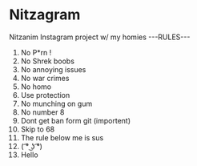# Nitzagram
Nitzanim Instagram project w/ my homies
---RULES---
1. No P*rn !
2. No Shrek boobs
3. No annoying issues
4. No war crimes
5. No homo
6. Use protection
7. No munching on gum
9. No number 8
10. Dont get ban form git (importent)
11. Skip to 68
68. The rule below me is sus
69. ( ͡° ͜ʖ ͡°)
70. Hello
